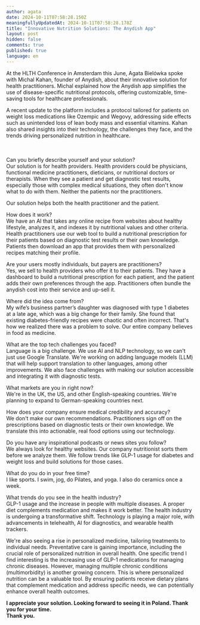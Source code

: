 ```yaml
---
author: agata
date: 2024-10-11T07:58:28.150Z
meaningfullyUpdatedAt: 2024-10-11T07:58:28.178Z
title: "Innovative Nutrition Solutions: The Anydish App"
layout: post
hidden: false
comments: true
published: true
language: en
---
```

At the HLTH Conference in Amsterdam this June, Agata Bielówka spoke with Michal Kahan, founder of Anydish, about their innovative solution for health practitioners. Michal explained how the Anydish app simplifies the use of disease-specific nutritional protocols, offering customizable, time-saving tools for healthcare professionals.

A recent update to the platform includes a protocol tailored for patients on weight loss medications like Ozempic and Wegovy, addressing side effects such as unintended loss of lean body mass and essential vitamins. Kahan also shared insights into their technology, the challenges they face, and the trends driving personalized nutrition in healthcare.

\
\
Can you briefly describe yourself and your solution?\
Our solution is for health providers. Health providers could be physicians, functional medicine practitioners, dieticians, or nutritional doctors or therapists. When they see a patient and get diagnostic test results, especially those with complex medical situations, they often don't know what to do with them. Neither the patients nor the practitioners.

Our solution helps both the health practitioner and the patient.

How does it work?\
We have an AI that takes any online recipe from websites about healthy lifestyle, analyzes it, and indexes it by nutritional values and other criteria. Health practitioners use our web tool to build a nutritional prescription for their patients based on diagnostic test results or their own knowledge. Patients then download an app that provides them with personalized recipes matching their profile.

Are your users mostly individuals, but payers are practitioners?\
Yes, we sell to health providers who offer it to their patients. They have a dashboard to build a nutritional prescription for each patient, and the patient adds their own preferences through the app. Practitioners often bundle the anydish cost into their service and up-sell it.

Where did the idea come from?\
My wife’s business partner’s daughter was diagnosed with type 1 diabetes at a late age, which was a big change for their family. She found that existing diabetes-friendly recipes were chaotic and often incorrect. That's how we realized there was a problem to solve. Our entire company believes in food as medicine.

What are the top tech challenges you faced?\
Language is a big challenge. We use AI and NLP technology, so we can't just use Google Translate. We're working on adding language models (LLM) that will help support translation to other languages, among other improvements. We also face challenges with making our solution accessible and integrating it with diagnostic tests.

What markets are you in right now?\
We're in the UK, the US, and other English-speaking countries. We're planning to expand to German-speaking countries next.

How does your company ensure medical credibility and accuracy?\
We don't make our own recommendations. Practitioners sign off on the prescriptions based on diagnostic tests or their own knowledge. We translate this into actionable, real food options using our technology.

Do you have any inspirational podcasts or news sites you follow?\
We always look for healthy websites. Our company nutritionist sorts them before we analyze them. We follow trends like GLP-1 usage for diabetes and weight loss and build solutions for those cases.

What do you do in your free time?\
I like sports. I swim, jog, do Pilates, and yoga. I also do ceramics once a week.

What trends do you see in the health industry?\
GLP-1 usage and the increase in people with multiple diseases. A proper diet complements medication and makes it work better. The health industry is undergoing a transformative shift. Technology is playing a major role, with advancements in telehealth, AI for diagnostics, and wearable health trackers. 

We're also seeing a rise in personalized medicine, tailoring treatments to individual needs. Preventative care is gaining importance, including the crucial role of personalized nutrition in overall health. One specific trend I find interesting is the increasing use of GLP-1 medications for managing chronic diseases. However, managing multiple chronic conditions (multimorbidity) is another growing concern. This is where personalized nutrition can be a valuable tool. By ensuring patients receive dietary plans that complement medication and address specific needs, we can potentially enhance overall health outcomes.

**I appreciate your solution. Looking forward to seeing it in Poland. Thank you for your time.\
Thank you.**